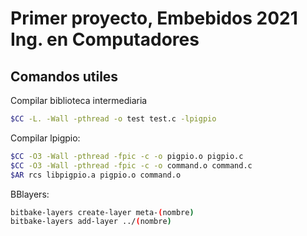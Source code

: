 # Primer proyecto, Embebidos 2021 Ing. en Computadores

## Comandos utiles

Compilar biblioteca intermediaria

```bash
$CC -L. -Wall -pthread -o test test.c -lpigpio
```

Compilar lpigpio:

```bash
$CC -O3 -Wall -pthread -fpic -c -o pigpio.o pigpio.c
$CC -O3 -Wall -pthread -fpic -c -o command.o command.c
$AR rcs libpigpio.a pigpio.o command.o
```


BBlayers:
```bash
bitbake-layers create-layer meta-(nombre)
bitbake-layers add-layer ../(nombre)
```

